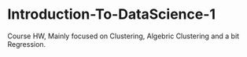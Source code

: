 # Introduction-To-DataScience-1
Course HW, Mainly focused on Clustering, Algebric Clustering and a bit Regression.
